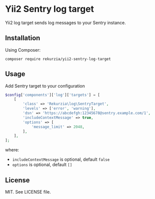 # Yii2 Sentry log target

Yii2 log target sends log messages to your Sentry instance.

## Installation

Using Composer:

```
composer require rekurzia/yii2-sentry-log-target
```

## Usage

Add Sentry target to your configuration

```php
$config['components']['log']['targets'] = [
    [
        'class' => 'Rekurzia\log\SentryTarget',
        'levels' => ['error', 'warning'],
        'dsn' => 'https://abcdefgh:12345678@sentry.example.com/1',
        'includeContextMessage' => true,
        'options' => [
            'message_limit' => 2048,
        ],
    ],
];
```

where:

- `includeContextMessage` is optional, default `false`
- `options` is optional, default `[]`

## License

MIT. See LICENSE file.